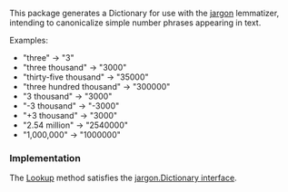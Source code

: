 This package generates a Dictionary for use with the [jargon](https://github.com/clipperhouse/jargon) lemmatizer, intending to canonicalize simple number phrases appearing in text.

Examples:

- "three" → "3"
- "three thousand" → "3000"
- "thirty-five thousand" → "35000"
- "three hundred thousand" → "300000"
- "3 thousand" → "3000"
- "-3 thousand" → "-3000"
- "+3 thousand" → "3000"
- "2.54 million" → "2540000"
- "1,000,000" → "1000000"

### Implementation

The [Lookup](https://github.com/clipperhouse/jargon/blob/master/numbers/dictionary.go#L35) method satisfies the [jargon.Dictionary interface](https://github.com/clipperhouse/jargon/blob/master/dictionary.go).
